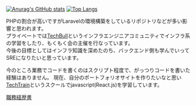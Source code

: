 [![Anurag's GitHub stats](https://github-readme-stats.vercel.app/api?username=river3015&count_private=true)](https://github.com/anuraghazra/github-readme-stats)
[![Top Langs](https://github-readme-stats.vercel.app/api/top-langs/?username=river3015&layout=compact)](https://github.com/anuraghazra/github-readme-stats)
 
PHPの割合が高いですがLaravelの環境構築をしているリポジトリなどが多い影響と思われます。  
プライベートでは[TechBull](https://techbull.cloud/)というインフラエンジニアコミュニティでインフラ系の学習をしたり、もくもく会の主催を行なっています。  
今後の目標としてはインフラ知識を深めたのち、バックエンド側も学んでいってSREになりたいと思っています。

今のところ業務でコードを書くのはスクリプト程度で、がっつりコードを書いた経験はありません。
現在、自分のポートフォリオサイトを作りたいなと思い[TechTrain](https://service.techtrain.dev/)というスクールでjavascript(React.js)を学習しています。

[職務経歴書](https://github.com/river3015/resume)
